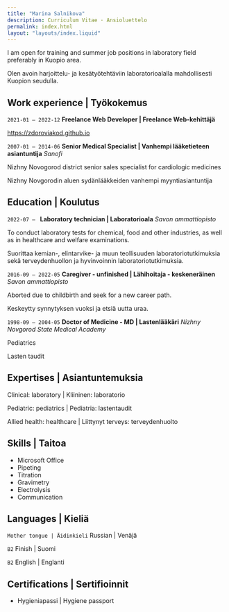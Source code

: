 ```yaml
---
title: "Marina Salnikova"
description: Curriculum Vitae · Ansioluettelo
permalink: index.html
layout: "layouts/index.liquid"
---
```


I am open for training and summer job positions in laboratory field preferably in Kuopio area.

Olen avoin harjoittelu- ja kesätyötehtäviin laboratorioalalla mahdollisesti Kuopion seudulla.

## Work experience | Työkokemus
`2021-01 — 2022-12`
__Freelance Web Developer | Freelance Web-kehittäjä__

https://zdoroviakod.github.io

`2007-01 — 2014-06`
__Senior Medical Specialist | Vanhempi lääketieteen asiantuntija__
_Sanofi_

Nizhny Novogorod district senior sales specialist for cardiologic medicines

Nizhny Novgorodin aluen sydänlääkkeiden vanhempi myyntiasiantuntija

## Education | Koulutus

`2022-07 — `
__Laboratory technician | Laboratorioala__
_Savon ammattiopisto_

To conduct laboratory tests for chemical, food and other industries, as well as in healthcare and welfare examinations.

Suorittaa kemian-, elintarvike- ja muun teollisuuden laboratoriotutkimuksia sekä terveydenhuollon ja hyvinvoinnin laboratoriotutkimuksia.

`2016-09 — 2022-05`
__Caregiver - unfinished | Lähihoitaja - keskeneräinen__
_Savon ammattiopisto_

Aborted due to childbirth and seek for a new career path.

Keskeytty synnytyksen vuoksi ja etsiä uutta uraa.

`1998-09 — 2004-05`
__Doctor of Medicine - MD | Lastenlääkäri__
_Nizhny Novgorod State Medical Academy_

Pediatrics

Lasten taudit

## Expertises | Asiantuntemuksia

Clinical: laboratory | Kliininen: laboratorio

Pediatric: pediatrics | Pediatria: lastentaudit

Allied health: healthcare | Liittynyt terveys: terveydenhuolto

## Skills | Taitoa
- Microsoft Office
- Pipeting
- Titration
- Gravimetry
- Electrolysis
- Communication

## Languages | Kieliä

`Mother tongue | Äidinkieli`
Russian | Venäjä

`B2`
Finish | Suomi

`B2`
English | Englanti

## Certifications | Sertifioinnit
- Hygieniapassi | Hygiene passport

